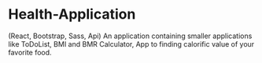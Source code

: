 # Health-Application
(React, Bootstrap, Sass, Api)
An application containing smaller applications like ToDoList, BMI and BMR Calculator, App to finding calorific value of your favorite food. 
